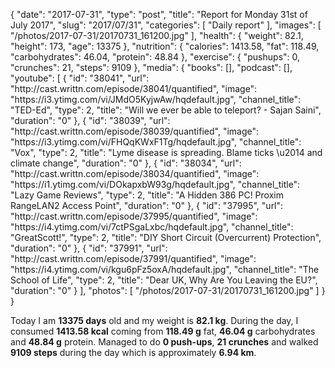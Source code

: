 {
    "date": "2017-07-31",
    "type": "post",
    "title": "Report for Monday 31st of July 2017",
    "slug": "2017\/07\/31",
    "categories": [
        "Daily report"
    ],
    "images": [
        "\/photos\/2017-07-31\/20170731_161200.jpg"
    ],
    "health": {
        "weight": 82.1,
        "height": 173,
        "age": 13375
    },
    "nutrition": {
        "calories": 1413.58,
        "fat": 118.49,
        "carbohydrates": 46.04,
        "protein": 48.84
    },
    "exercise": {
        "pushups": 0,
        "crunches": 21,
        "steps": 9109
    },
    "media": {
        "books": [],
        "podcast": [],
        "youtube": [
            {
                "id": "38041",
                "url": "http:\/\/cast.writtn.com\/episode\/38041\/quantified",
                "image": "https:\/\/i3.ytimg.com\/vi\/JMdO5KyjwAw\/hqdefault.jpg",
                "channel_title": "TED-Ed",
                "type": 2,
                "title": "Will we ever be able to teleport? - Sajan Saini",
                "duration": "0"
            },
            {
                "id": "38039",
                "url": "http:\/\/cast.writtn.com\/episode\/38039\/quantified",
                "image": "https:\/\/i3.ytimg.com\/vi\/FHQqKWxF1Tg\/hqdefault.jpg",
                "channel_title": "Vox",
                "type": 2,
                "title": "Lyme disease is spreading. Blame ticks \u2014 and climate change",
                "duration": "0"
            },
            {
                "id": "38034",
                "url": "http:\/\/cast.writtn.com\/episode\/38034\/quantified",
                "image": "https:\/\/i1.ytimg.com\/vi\/DOkapxbW93g\/hqdefault.jpg",
                "channel_title": "Lazy Game Reviews",
                "type": 2,
                "title": "A Hidden 386 PC! Proxim RangeLAN2 Access Point",
                "duration": "0"
            },
            {
                "id": "37995",
                "url": "http:\/\/cast.writtn.com\/episode\/37995\/quantified",
                "image": "https:\/\/i4.ytimg.com\/vi\/7ctPSgaLxbc\/hqdefault.jpg",
                "channel_title": "GreatScott!",
                "type": 2,
                "title": "DIY Short Circuit (Overcurrent) Protection",
                "duration": "0"
            },
            {
                "id": "37991",
                "url": "http:\/\/cast.writtn.com\/episode\/37991\/quantified",
                "image": "https:\/\/i4.ytimg.com\/vi\/kgu6pFz5oxA\/hqdefault.jpg",
                "channel_title": "The School of Life",
                "type": 2,
                "title": "Dear UK, Why Are You Leaving the EU?",
                "duration": "0"
            }
        ],
        "photos": [
            "\/photos\/2017-07-31\/20170731_161200.jpg"
        ]
    }
}

Today I am <strong>13375 days</strong> old and my weight is <strong>82.1 kg</strong>. During the day, I consumed <strong>1413.58 kcal</strong> coming from <strong>118.49 g</strong> fat, <strong>46.04 g</strong> carbohydrates and <strong>48.84 g</strong> protein. Managed to do <strong>0 push-ups</strong>, <strong>21 crunches</strong> and walked <strong>9109 steps</strong> during the day which is approximately <strong>6.94 km</strong>.